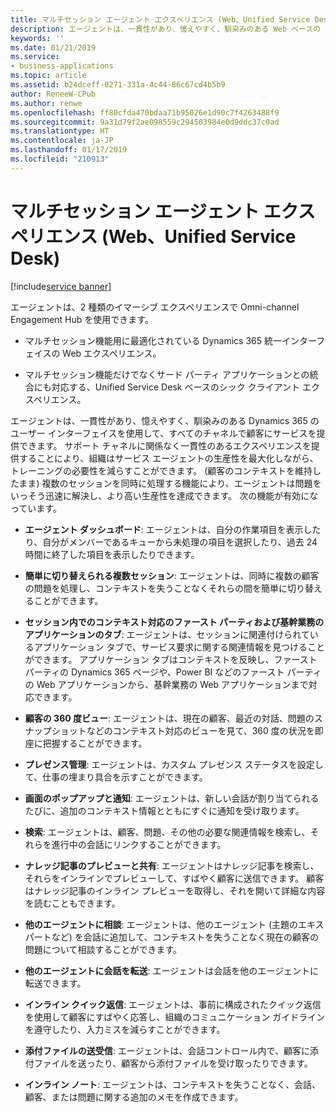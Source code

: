 ```yaml
---
title: マルチセッション エージェント エクスペリエンス (Web、Unified Service Desk)
description: エージェントは、一貫性があり、憶えやすく、馴染みのある Web ベースの Dynamics 365 のユーザー インターフェイスを使用して、すべてのチャネルで顧客にサービスを提供できます。
keywords: ''
ms.date: 01/21/2019
ms.service:
- business-applications
ms.topic: article
ms.assetid: b24dceff-0271-331a-4c44-86c67cd4b5b9
author: ReneeW-CPub
ms.author: renwe
ms.openlocfilehash: ff80cfda470bdaa71b95026e1d90c7f4263488f9
ms.sourcegitcommit: 9a31d79f2ae098559c294503984e0d9ddc37c0ad
ms.translationtype: HT
ms.contentlocale: ja-JP
ms.lasthandoff: 01/17/2019
ms.locfileid: "210913"
---
```

#  <a name="multi-session-agent-experiences-web-unified-service-desk"></a>マルチセッション エージェント エクスペリエンス (Web、Unified Service Desk)
[!include[service banner](../../includes/service.md)]




エージェントは、2 種類のイマーシブ エクスペリエンスで Omni-channel Engagement Hub を使用できます。

-  マルチセッション機能用に最適化されている Dynamics 365 統一インターフェイスの Web エクスペリエンス。

-  マルチセッション機能だけでなくサード パーティ アプリケーションとの統合にも対応する、Unified Service Desk ベースのシック クライアント エクスペリエンス。

エージェントは、一貫性があり、憶えやすく、馴染みのある Dynamics 365 のユーザー インターフェイスを使用して、すべてのチャネルで顧客にサービスを提供できます。 サポート チャネルに関係なく一貫性のあるエクスペリエンスを提供することにより、組織はサービス エージェントの生産性を最大化しながら、トレーニングの必要性を減らすことができます。 (顧客のコンテキストを維持したまま) 複数のセッションを同時に処理する機能により、エージェントは問題をいっそう迅速に解決し、より高い生産性を達成できます。 次の機能が有効になっています。

- **エージェント ダッシュボード**: エージェントは、自分の作業項目を表示したり、自分がメンバーであるキューから未処理の項目を選択したり、過去 24 時間に終了した項目を表示したりできます。 

- **簡単に切り替えられる複数セッション**: エージェントは、同時に複数の顧客の問題を処理し、コンテキストを失うことなくそれらの間を簡単に切り替えることができます。 

- **セッション内でのコンテキスト対応のファースト パーティおよび基幹業務のアプリケーションのタブ**: エージェントは、セッションに関連付けられているアプリケーション タブで、サービス要求に関する関連情報を見つけることができます。 アプリケーション タブはコンテキストを反映し、ファースト パーティの Dynamics 365 ページや、Power BI などのファースト パーティの Web アプリケーションから、基幹業務の Web アプリケーションまで対応できます。

- **顧客の 360 度ビュー**: エージェントは、現在の顧客、最近の対話、問題のスナップショットなどのコンテキスト対応のビューを見て、360 度の状況を即座に把握することができます。

- **プレゼンス管理**: エージェントは、カスタム プレゼンス ステータスを設定して、仕事の埋まり具合を示すことができます。 

- **画面のポップアップと通知**: エージェントは、新しい会話が割り当てられるたびに、追加のコンテキスト情報とともにすぐに通知を受け取ります。 

- **検索**: エージェントは、顧客、問題、その他の必要な関連情報を検索し、それらを進行中の会話にリンクすることができます。 

- **ナレッジ記事のプレビューと共有**: エージェントはナレッジ記事を検索し、それらをインラインでプレビューして、すばやく顧客に送信できます。 顧客はナレッジ記事のインライン プレビューを取得し、それを開いて詳細な内容を読むこともできます。 

- **他のエージェントに相談**: エージェントは、他のエージェント (主題のエキスパートなど) を会話に追加して、コンテキストを失うことなく現在の顧客の問題について相談することができます。

- **他のエージェントに会話を転送**: エージェントは会話を他のエージェントに転送できます。

- **インライン クイック返信**: エージェントは、事前に構成されたクイック返信を使用して顧客にすばやく応答し、組織のコミュニケーション ガイドラインを遵守したり、入力ミスを減らすことができます。 

- **添付ファイルの送受信**: エージェントは、会話コントロール内で、顧客に添付ファイルを送ったり、顧客から添付ファイルを受け取ったりできます。

- **インライン ノート**: エージェントは、コンテキストを失うことなく、会話、顧客、または問題に関する追加のメモを作成できます。
